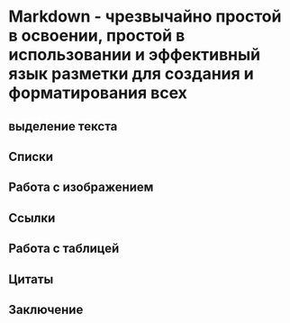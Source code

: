  # Markdown - чрезвычайно простой в освоении, простой в использовании и эффективный язык разметки для создания и форматирования всех 

 ## выделение текста
  
 ## Списки

 ## Работа с изображением

 ## Ссылки
 
 ## Работа с таблицей

 ## Цитаты 

 ## Заключение

 